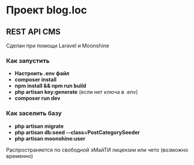 # Проект blog.loc

## REST API CMS

Сделан при помощи Laravel и Moonshine

### Как запустить

- **Настроить .env файл**
- **composer install**
- **npm install && npm run build**
- **php artisan key:generate** (если нет ключа в .env)
- **composer run dev**

### Как заселить базу

- **php artisan migrate**
- **php artisan db:seed --class=PostCategorySeeder**
- **php artisan moonshine:user**

Распространяется по свободной эМайТИ лицензии или чето (возможно временно)

